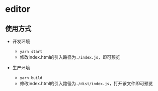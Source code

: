 # editor

## 使用方式

- 开发环境
  - `yarn start`
  - 修改index.html的引入路径为`./index.js`，即可预览
 
 - 生产环境
   - `yarn build`
   - 修改index.html的引入路径为`./dist/index.js`，打开该文件即可预览
